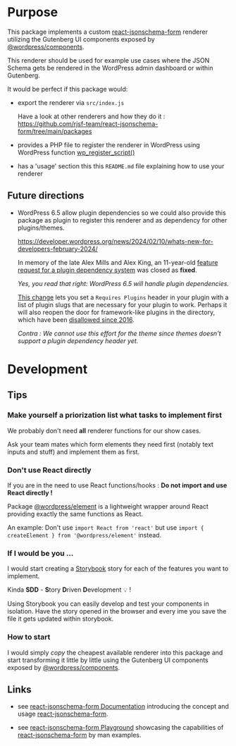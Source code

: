 # Purpose

This package implements a custom [react-jsonschema-form](https://github.com/rjsf-team/react-jsonschema-form) renderer utilizing the Gutenberg UI components exposed by [@wordpress/components](https://developer.wordpress.org/block-editor/reference-guides/packages/packages-components/).

This renderer should be used for example use cases where the JSON Schema gets be rendered in the WordPress admin dashboard or within Gutenberg.

It would be perfect if this package would:

- export the renderer via `src/index.js`

  Have a look at other renderers and how they do it : https://github.com/rjsf-team/react-jsonschema-form/tree/main/packages

- provides a PHP file to register the renderer in WordPress using WordPress function [wp_register_script()](https://developer.wordpress.org/reference/functions/wp_register_script/)

- has a 'usage' section this this `README.md` file explaining how to use your renderer

## Future directions

- WordPress 6.5 allow plugin dependencies so we could also provide this package as plugin to register this renderer and as dependency for other plugins/themes.

  https://developer.wordpress.org/news/2024/02/10/whats-new-for-developers-february-2024/

  In memory of the late Alex Mills and Alex King, an 11-year-old [feature request for a plugin dependency system](https://core.trac.wordpress.org/ticket/22316) was closed as **fixed**. 

  _Yes, you read that right: WordPress 6.5 will handle plugin dependencies._

  [This change](https://core.trac.wordpress.org/changeset/57545) lets you set a `Requires Plugins` header in your plugin with a list of plugin slugs that are necessary for your plugin to work. Perhaps it will also reopen the door for framework-like plugins in the directory, which have been [disallowed since 2016](https://make.wordpress.org/plugins/2016/03/01/please-do-not-submit-frameworks/).

  *Contra : We cannot use this effort for the theme since themes doesn't support a plugin dependency header yet.*

# Development

## Tips

### Make yourself a priorization list what tasks to implement first

We probably don't need __all__ renderer functions for our show cases.

Ask your team mates which form elements they need first (notably text inputs and stuff) and implement them as first.

### Don't use React directly

If you are in the need to use React functions/hooks : **Do not import and use React directly !**

Package [@wordpress/element](https://developer.wordpress.org/block-editor/reference-guides/packages/packages-element/) is a lightweight wrapper around React providing exactly the same functions as React.

An example: Don't use `import React from 'react'` but use `import { createElement } from '@wordpress/element'` instead.

### If I would be you ...

I would start creating a [Storybook](https://storybook.js.org/) story for each of the features you want to implement.

Kinda **SDD** - **S**tory **D**riven **D**evelopment 💡 !

Using Storybook you can easily develop and test your components in isolation. Have the story opened in the browser and every ime you save the file it gets updated within storybook.

### How to start

I would simply *copy* the cheapest available renderer into this package and start transforming it little by little using the Gutenberg UI components exposed by [@wordpress/components](https://developer.wordpress.org/block-editor/reference-guides/packages/packages-components/).

## Links

- see [react-jsonschema-form Documentation](https://rjsf-team.github.io/react-jsonschema-form/docs/) introducing the concept and usage  [react-jsonschema-form](https://github.com/rjsf-team/react-jsonschema-form).

- see [react-jsonschema-form Playground](https://rjsf-team.github.io/react-jsonschema-form/) showcasing the capabilities of [react-jsonschema-form](https://github.com/rjsf-team/react-jsonschema-form) by man examples.
